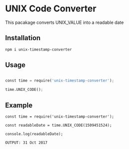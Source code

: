
# UNIX Code Converter

This pacakage converts UNIX_VALUE into a readable date
## Installation


```bash
npm i unix-timestamp-converter
```

## Usage

```python

const time = require('unix-timestamp-converter');

time.UNIX_CODE();

```

## Example
```
const time = require('unix-timestamp-converter');

const readableDate = time.UNIX_CODE(1509451524);

console.log(readableDate);
```
```
OUTPUT: 31 Oct 2017
```
